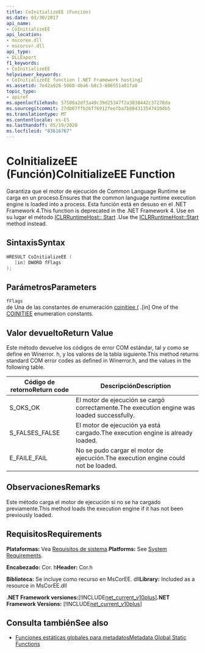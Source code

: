 ```yaml
---
title: CoInitializeEE (Función)
ms.date: 03/30/2017
api_name:
- CoInitializeEE
api_location:
- mscoree.dll
- mscorsvr.dll
api_type:
- DLLExport
f1_keywords:
- CoInitializeEE
helpviewer_keywords:
- CoInitializeEE function [.NET Framework hosting]
ms.assetid: 7e42a928-5068-4ba6-b8c3-806551a01fa8
topic_type:
- apiref
ms.openlocfilehash: 57508a2df3a49c39d25347f2a3038442c37278da
ms.sourcegitcommit: 27db07ffb26f76912feefba7b884313547410db5
ms.translationtype: MT
ms.contentlocale: es-ES
ms.lasthandoff: 05/19/2020
ms.locfileid: "83616767"
---
```

# <a name="coinitializeee-function"></a><span data-ttu-id="3055f-102">CoInitializeEE (Función)</span><span class="sxs-lookup"><span data-stu-id="3055f-102">CoInitializeEE Function</span></span>
<span data-ttu-id="3055f-103">Garantiza que el motor de ejecución de Common Language Runtime se carga en un proceso.</span><span class="sxs-lookup"><span data-stu-id="3055f-103">Ensures that the common language runtime execution engine is loaded into a process.</span></span> <span data-ttu-id="3055f-104">Esta función está en desuso en el .NET Framework 4.</span><span class="sxs-lookup"><span data-stu-id="3055f-104">This function is deprecated in the .NET Framework 4.</span></span> <span data-ttu-id="3055f-105">Use en su lugar el método [ICLRRuntimeHost:: Start](iclrruntimehost-start-method.md) .</span><span class="sxs-lookup"><span data-stu-id="3055f-105">Use the [ICLRRuntimeHost::Start](iclrruntimehost-start-method.md) method instead.</span></span>  
  
## <a name="syntax"></a><span data-ttu-id="3055f-106">Sintaxis</span><span class="sxs-lookup"><span data-stu-id="3055f-106">Syntax</span></span>  
  
```cpp  
HRESULT CoInitializeEE (  
   [in] DWORD fFlags  
);  
```  
  
## <a name="parameters"></a><span data-ttu-id="3055f-107">Parámetros</span><span class="sxs-lookup"><span data-stu-id="3055f-107">Parameters</span></span>  
 `fFlags`  
 <span data-ttu-id="3055f-108">de Una de las constantes de enumeración [coinitiee (](../metadata/coinitiee-enumeration.md) .</span><span class="sxs-lookup"><span data-stu-id="3055f-108">[in] One of the [COINITIEE](../metadata/coinitiee-enumeration.md) enumeration constants.</span></span>  
  
## <a name="return-value"></a><span data-ttu-id="3055f-109">Valor devuelto</span><span class="sxs-lookup"><span data-stu-id="3055f-109">Return Value</span></span>  
 <span data-ttu-id="3055f-110">Este método devuelve los códigos de error COM estándar, tal y como se define en Winerror. h, y los valores de la tabla siguiente.</span><span class="sxs-lookup"><span data-stu-id="3055f-110">This method returns standard COM error codes as defined in Winerror.h, and the values in the following table.</span></span>  
  
|<span data-ttu-id="3055f-111">Código de retorno</span><span class="sxs-lookup"><span data-stu-id="3055f-111">Return code</span></span>|<span data-ttu-id="3055f-112">Descripción</span><span class="sxs-lookup"><span data-stu-id="3055f-112">Description</span></span>|  
|-----------------|-----------------|  
|<span data-ttu-id="3055f-113">S_OK</span><span class="sxs-lookup"><span data-stu-id="3055f-113">S_OK</span></span>|<span data-ttu-id="3055f-114">El motor de ejecución se cargó correctamente.</span><span class="sxs-lookup"><span data-stu-id="3055f-114">The execution engine was loaded successfully.</span></span>|  
|<span data-ttu-id="3055f-115">S_FALSE</span><span class="sxs-lookup"><span data-stu-id="3055f-115">S_FALSE</span></span>|<span data-ttu-id="3055f-116">El motor de ejecución ya está cargado.</span><span class="sxs-lookup"><span data-stu-id="3055f-116">The execution engine is already loaded.</span></span>|  
|<span data-ttu-id="3055f-117">E_FAIL</span><span class="sxs-lookup"><span data-stu-id="3055f-117">E_FAIL</span></span>|<span data-ttu-id="3055f-118">No se pudo cargar el motor de ejecución.</span><span class="sxs-lookup"><span data-stu-id="3055f-118">The execution engine could not be loaded.</span></span>|  
  
## <a name="remarks"></a><span data-ttu-id="3055f-119">Observaciones</span><span class="sxs-lookup"><span data-stu-id="3055f-119">Remarks</span></span>  
 <span data-ttu-id="3055f-120">Este método carga el motor de ejecución si no se ha cargado previamente.</span><span class="sxs-lookup"><span data-stu-id="3055f-120">This method loads the execution engine if it has not been previously loaded.</span></span>  
  
## <a name="requirements"></a><span data-ttu-id="3055f-121">Requisitos</span><span class="sxs-lookup"><span data-stu-id="3055f-121">Requirements</span></span>  
 <span data-ttu-id="3055f-122">**Plataformas:** Vea [Requisitos de sistema](../../get-started/system-requirements.md).</span><span class="sxs-lookup"><span data-stu-id="3055f-122">**Platforms:** See [System Requirements](../../get-started/system-requirements.md).</span></span>  
  
 <span data-ttu-id="3055f-123">**Encabezado:** Cor. h</span><span class="sxs-lookup"><span data-stu-id="3055f-123">**Header:** Cor.h</span></span>  
  
 <span data-ttu-id="3055f-124">**Biblioteca:** Se incluye como recurso en MsCorEE. dll</span><span class="sxs-lookup"><span data-stu-id="3055f-124">**Library:** Included as a resource in MsCorEE.dll</span></span>  
  
 <span data-ttu-id="3055f-125">**.NET Framework versiones:**[!INCLUDE[net_current_v10plus](../../../../includes/net-current-v10plus-md.md)]</span><span class="sxs-lookup"><span data-stu-id="3055f-125">**.NET Framework Versions:** [!INCLUDE[net_current_v10plus](../../../../includes/net-current-v10plus-md.md)]</span></span>  
  
## <a name="see-also"></a><span data-ttu-id="3055f-126">Consulta también</span><span class="sxs-lookup"><span data-stu-id="3055f-126">See also</span></span>

- [<span data-ttu-id="3055f-127">Funciones estáticas globales para metadatos</span><span class="sxs-lookup"><span data-stu-id="3055f-127">Metadata Global Static Functions</span></span>](../metadata/metadata-global-static-functions.md)
